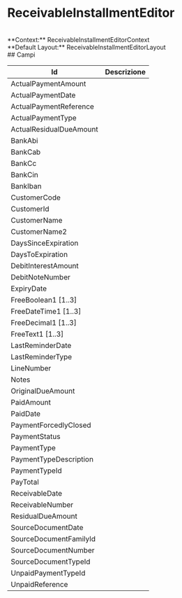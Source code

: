 # ReceivableInstallmentEditor

<br/>
**Context:** ReceivableInstallmentEditorContext
<br/>
**Default Layout:** ReceivableInstallmentEditorLayout



<br/>
## Campi

| Id | Descrizione | 
| --- | --- | 
| ActualPaymentAmount |  | 
| ActualPaymentDate |  | 
| ActualPaymentReference |  | 
| ActualPaymentType |  | 
| ActualResidualDueAmount |  | 
| BankAbi |  | 
| BankCab |  | 
| BankCc |  | 
| BankCin |  | 
| BankIban |  | 
| CustomerCode |  | 
| CustomerId |  | 
| CustomerName |  | 
| CustomerName2 |  | 
| DaysSinceExpiration |  | 
| DaysToExpiration |  | 
| DebitInterestAmount |  | 
| DebitNoteNumber |  | 
| ExpiryDate |  | 
| FreeBoolean1 [1..3] |  | 
| FreeDateTime1 [1..3] |  | 
| FreeDecimal1 [1..3] |  | 
| FreeText1 [1..3] |  | 
| LastReminderDate |  | 
| LastReminderType |  | 
| LineNumber |  | 
| Notes |  | 
| OriginalDueAmount |  | 
| PaidAmount |  | 
| PaidDate |  | 
| PaymentForcedlyClosed |  | 
| PaymentStatus |  | 
| PaymentType |  | 
| PaymentTypeDescription |  | 
| PaymentTypeId |  | 
| PayTotal |  | 
| ReceivableDate |  | 
| ReceivableNumber |  | 
| ResidualDueAmount |  | 
| SourceDocumentDate |  | 
| SourceDocumentFamilyId |  | 
| SourceDocumentNumber |  | 
| SourceDocumentTypeId |  | 
| UnpaidPaymentTypeId |  | 
| UnpaidReference |  |
